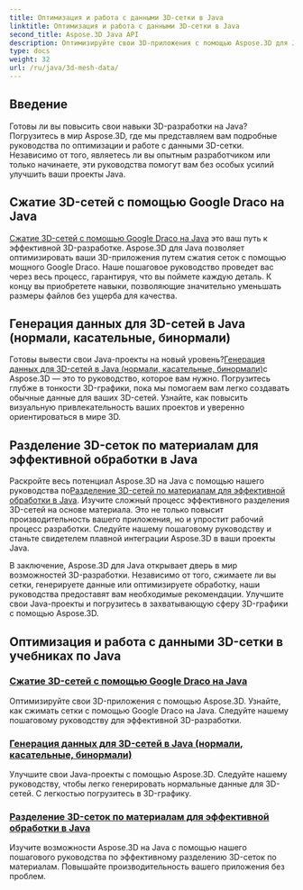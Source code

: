 ```yaml
---
title: Оптимизация и работа с данными 3D-сетки в Java
linktitle: Оптимизация и работа с данными 3D-сетки в Java
second_title: Aspose.3D Java API
description: Оптимизируйте свои 3D-приложения с помощью Aspose.3D для Java. Научитесь сжимать сетки с помощью Google Draco, генерировать данные сетки и эффективно обрабатывать 3D-сетки по материалам.
type: docs
weight: 32
url: /ru/java/3d-mesh-data/
---
```

## Введение

Готовы ли вы повысить свои навыки 3D-разработки на Java? Погрузитесь в мир Aspose.3D, где мы представляем вам подробные руководства по оптимизации и работе с данными 3D-сетки. Независимо от того, являетесь ли вы опытным разработчиком или только начинаете, эти руководства помогут вам без особых усилий улучшить ваши проекты Java.

## Сжатие 3D-сетей с помощью Google Draco на Java

[Сжатие 3D-сетей с помощью Google Draco на Java](./compress-meshes-google-draco/) это ваш путь к эффективной 3D-разработке. Aspose.3D для Java позволяет оптимизировать ваши 3D-приложения путем сжатия сеток с помощью мощного Google Draco. Наше пошаговое руководство проведет вас через весь процесс, гарантируя, что вы поймете каждую деталь. К концу вы приобретете навыки, позволяющие значительно уменьшать размеры файлов без ущерба для качества.

## Генерация данных для 3D-сетей в Java (нормали, касательные, бинормали)

 Готовы вывести свои Java-проекты на новый уровень?[Генерация данных для 3D-сетей в Java (нормали, касательные, бинормали)](./generate-mesh-data/)с Aspose.3D — это то руководство, которое вам нужно. Погрузитесь глубже в тонкости 3D-графики, пока мы помогаем вам легко создавать обычные данные для ваших 3D-сетей. Узнайте, как повысить визуальную привлекательность ваших проектов и уверенно ориентироваться в мире 3D.

## Разделение 3D-сеток по материалам для эффективной обработки в Java

 Раскройте весь потенциал Aspose.3D на Java с помощью нашего руководства по[Разделение 3D-сетей по материалам для эффективной обработки в Java](./split-meshes-by-material/). Изучите сложный процесс эффективного разделения 3D-сетей на основе материала. Это не только повысит производительность вашего приложения, но и упростит рабочий процесс разработки. Следуйте нашему пошаговому руководству и станьте свидетелем плавной интеграции Aspose.3D в ваши проекты Java.

В заключение, Aspose.3D для Java открывает дверь в мир возможностей 3D-разработки. Независимо от того, сжимаете ли вы сетки, генерируете данные или оптимизируете обработку, наши руководства предоставят вам необходимые рекомендации. Улучшите свои Java-проекты и погрузитесь в захватывающую сферу 3D-графики с помощью Aspose.3D.
## Оптимизация и работа с данными 3D-сетки в учебниках по Java
### [Сжатие 3D-сетей с помощью Google Draco на Java](./compress-meshes-google-draco/)
Оптимизируйте свои 3D-приложения с помощью Aspose.3D. Узнайте, как сжимать сетки с помощью Google Draco на Java. Следуйте нашему пошаговому руководству для эффективной 3D-разработки.
### [Генерация данных для 3D-сетей в Java (нормали, касательные, бинормали)](./generate-mesh-data/)
Улучшите свои Java-проекты с помощью Aspose.3D. Следуйте нашему руководству, чтобы легко генерировать нормальные данные для 3D-сетей. С легкостью погрузитесь в 3D-графику.
### [Разделение 3D-сеток по материалам для эффективной обработки в Java](./split-meshes-by-material/)
Изучите возможности Aspose.3D на Java с помощью нашего пошагового руководства по эффективному разделению 3D-сеток по материалам. Повышайте производительность вашего приложения без проблем.